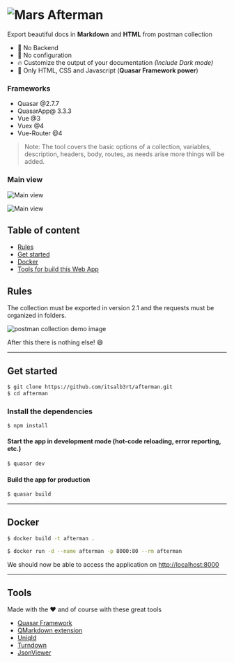 # ![Mars](https://i.ibb.co/RQvDFQP/astronomy.png) Afterman

Export beautiful docs in **Markdown** and **HTML** from postman collection

- :ghost: No Backend
- :wrench: No configuration
- :fire: Customize the output of your documentation *(Include Dark mode)*
- :tada: Only HTML, CSS and Javascript (**Quasar Framework power**)

### Frameworks
- Quasar @2.7.7
- QuasarApp@ 3.3.3
- Vue @3
- Vuex @4
- Vue-Router @4

> Note: The tool covers the basic options of a collection, variables, description, headers, body, routes, as needs arise more things will be added.

### Main view

![Main view](https://i.ibb.co/Qcj7Ssg/main.png)

![Main view](https://i.ibb.co/gZ8JwFr/capture.png)

## Table of content

- [Rules](#Rules)
- [Get started](#get-started)
- [Docker](#docker)
- [Tools for build this Web App](#tools)

## Rules

The collection must be exported in version 2.1 and the requests must be organized in folders.

![postman collection demo image](https://i.ibb.co/N37FxYC/Screenshot-2.png)

After this there is nothing else! :smile:

---

## Get started

```bash
$ git clone https://github.com/itsalb3rt/afterman.git
$ cd afterman
```

### Install the dependencies
```bash
$ npm install
```

#### Start the app in development mode (hot-code reloading, error reporting, etc.)
```bash
$ quasar dev
```

#### Build the app for production

```bash
$ quasar build
```
---

## Docker

```bash
$ docker build -t afterman .
```

```bash
$ docker run -d --name afterman -p 8000:80 --rm afterman
```

We should now be able to access the application on [http://localhost:8000](http://localhost:8000)

---

## Tools

Made with the :heart: and of course with these great tools

- [Quasar Framework](https://github.com/quasarframework/quasar)
- [QMarkdown extension](https://github.com/quasarframework/quasar-ui-qmarkdown)
- [UniqId](https://github.com/adamhalasz/uniqid)
- [Turndown](https://github.com/domchristie/turndown)
- [JsonViewer](https://github.com/chenfengjw163/vue-json-viewer)
